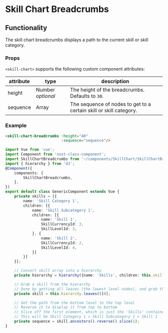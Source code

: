 # Skill Chart Breadcrumbs

## Functionality

The skill chart breadcrumbs displays a path to the current skill or skill category.

### Props

`<skill-chart>` supports the following custom component attributes:

| attribute | type | description
| --- | --- | ---
| height | Number *optional* | The height of the breadcrumbs. Defaults to `30`.
| sequence | Array | The sequence of nodes to get to a certain skill or skill category.

### Example

```html
<skill-chart-breadcrumbs :height="40"
                         :sequence="sequence"/>
```

```ts
import Vue from 'vue';
import Component from 'nuxt-class-component';
import SkillChartBreadcrumbs from '~/components/SkillChart/SkillChartBreadcrumbs/SkillChartBreadcrumbs.vue';
import { hierarchy } from 'd3';
@Component({
    components: {
        SkillChartBreadcrumbs,
    },
})
export default class GenericComponent extends Vue {
    private skills = [{
        name: 'Skill Category 1',
        children: [{
            name: 'Skill Subcategory 1',
            children: [{
                name: 'Skill 1',
                SkillCurrencyId: 3,
                SkillLevelId: 3,
            }, {
                name: 'Skill 2',
                SkillCurrencyId: 2,
                SkillLevelId: 4,
            }]
        }]
    }];

    // Convert skill array into a hierarchy
    private hierarchy = hierarchy({name: 'Skills', children: this.skills});

    // Grab a skill from the hierarchy
    // Done by getting all leaves (the lowest level nodes), and grab the first one. This will be 'Skill 1'
    private skill = this.hierarchy.leaves()[0];

    // Get the path from the bottom level to the top level
    // Reverse it to display it from top to bottom
    // Slice off the first element, which is just the 'Skills' container passed into the hierarchy function
    // This will be Skill Category 1 > Skill Subcategory 1 > Skill 1
    private sequence = skill.ancestors().reverse().slice(1);
}
```